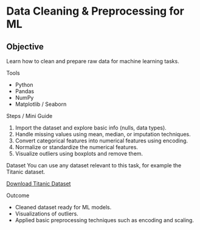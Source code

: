 # Data Cleaning & Preprocessing for ML

## Objective
Learn how to clean and prepare raw data for machine learning tasks.

Tools
- Python
- Pandas
- NumPy
- Matplotlib / Seaborn

Steps / Mini Guide
1. Import the dataset and explore basic info (nulls, data types).
2. Handle missing values using mean, median, or imputation techniques.
3. Convert categorical features into numerical features using encoding.
4. Normalize or standardize the numerical features.
5. Visualize outliers using boxplots and remove them.

Dataset
You can use any dataset relevant to this task, for example the Titanic dataset.

[Download Titanic Dataset](https://www.kaggle.com/c/titanic/data)

Outcome
- Cleaned dataset ready for ML models.
- Visualizations of outliers.
- Applied basic preprocessing techniques such as encoding and scaling.

